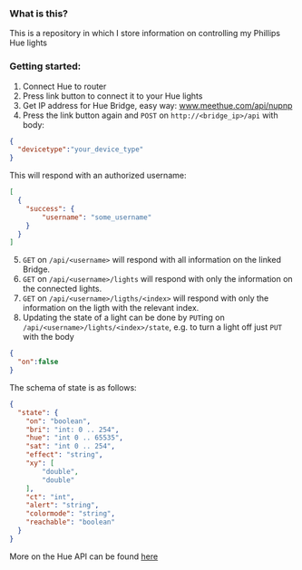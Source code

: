 ### What is this?
This is a repository in which I store information on controlling my Phillips Hue lights

### Getting started:
1. Connect Hue to router
2. Press link button to connect it to your Hue lights
3. Get IP address for Hue Bridge, easy way: www.meethue.com/api/nupnp
4. Press the link button again and `POST` on `http://<bridge_ip>/api` with body:
```json
{
  "devicetype":"your_device_type"
}
```
This will respond with an authorized username:
```json
[
  {
	"success": {
		"username": "some_username"
	}
  }
]
```
5. `GET` on `/api/<username>` will respond with all information on the linked Bridge.
6. `GET` on `/api/<username>/lights` will respond with only the information on the connected lights.
7. `GET` on `/api/<username>/ligths/<index>` will respond with only the information on the ligth with the relevant index.
8. Updating the state of a light can be done by `PUT`ing on `/api/<username>/lights/<index>/state`,
 e.g. to turn a light off just `PUT` with the body
```json
{
  "on":false
}
```
The schema of state is as follows:
```json
{
  "state": {
	"on": "boolean",
	"bri": "int: 0 .. 254",
	"hue": "int 0 .. 65535",
	"sat": "int 0 .. 254",
	"effect": "string",
	"xy": [
		"double",
		"double"
	],
	"ct": "int",
	"alert": "string",
	"colormode": "string",
	"reachable": "boolean"
  }
}
```

More on the Hue API can be found [here](http://www.developers.meethue.com/documentation/core-concepts)